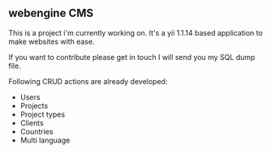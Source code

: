 
## webengine CMS ##

This is a project i'm currently working on.
It's a yii 1.1.14 based application to make websites with ease. 

If you want to contribute please get in touch I will send you my SQL dump file.

Following CRUD actions are already developed:

- Users
- Projects
- Project types
- Clients
- Countries
- Multi language